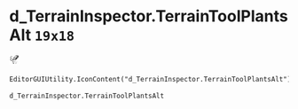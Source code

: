 # d_TerrainInspector.TerrainToolPlantsAlt `19x18`
<img src="/img/d_TerrainInspector.TerrainToolPlantsAlt.png" width=19 height=18>

``` CSharp
EditorGUIUtility.IconContent("d_TerrainInspector.TerrainToolPlantsAlt")
```
```
d_TerrainInspector.TerrainToolPlantsAlt
```
